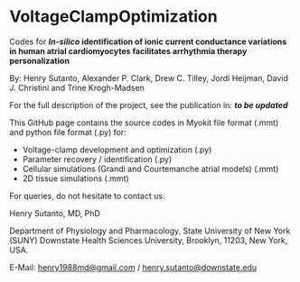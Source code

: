 # VoltageClampOptimization

Codes for **_In-silico_ identification of ionic current conductance variations in human atrial cardiomyocytes facilitates arrhythmia therapy personalization**

By: Henry Sutanto, Alexander P. Clark, Drew C. Tilley, Jordi Heijman, David J. Christini and Trine Krogh-Madsen

For the full description of the project, see the publication in: **_to be updated_**

This GitHub page contains the source codes in Myokit file format (.mmt) and python file format (.py) for:

- Voltage-clamp development and optimization (.py)
- Parameter recovery / identification (.py)
- Cellular simulations (Grandi and Courtemanche atrial models) (.mmt)
- 2D tissue simulations (.mmt)

For queries, do not hesitate to contact us: 

Henry Sutanto, MD, PhD

Department of Physiology and Pharmacology, State University of New York (SUNY) Downstate Health Sciences University, Brooklyn, 11203, New York, USA.

E-Mail: henry1988md@gmail.com / henry.sutanto@downstate.edu
